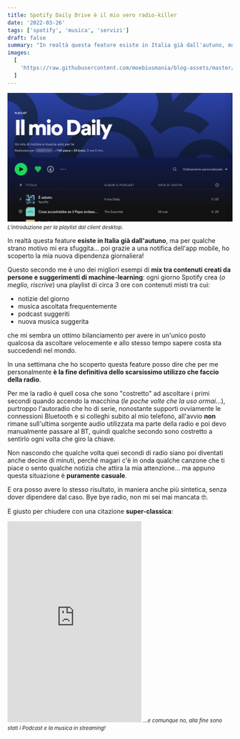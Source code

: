 ```yaml
---
title: Spotify Daily Drive è il mio vero radio-killer
date: '2022-03-26'
tags: ['spotify', 'musica', 'servizi']
draft: false
summary: "In realtà questa feature esiste in Italia già dall'autuno, ma per qualche strano motivo mi era sfuggita... poi grazie a una notifica dell'app mobile, ho scoperto la mia nuova dipendenza giornaliera!"
images:
  [
    'https://raw.githubusercontent.com/moebiusmania/blog-assets/master/images/2022/spotify-daily-drive.png',
  ]
---
```


![L'introduzione per la playlist dal client desktop.](https://raw.githubusercontent.com/moebiusmania/blog-assets/master/images/2022/spotify-daily-drive.png) <small>_L'introduzione per la playlist dal client desktop._</small>

In realtà questa feature **esiste in Italia già dall'autuno**, ma per qualche strano motivo mi era sfuggita... poi grazie a una notifica dell'app mobile, ho scoperto la mia nuova dipendenza giornaliera!

Questo secondo me è uno dei migliori esempi di **mix tra contenuti creati da persone e suggerimenti di machine-learning**: ogni giorno Spotify crea (_o meglio, riscrive_) una playlist di circa 3 ore con contenuti misti tra cui:

- notizie del giorno
- musica ascoltata frequentemente
- podcast suggeriti
- nuova musica suggerita

che mi sembra un ottimo bilanciamento per avere in un'unico posto qualcosa da ascoltare velocemente e allo stesso tempo sapere costa sta succedendi nel mondo.

In una settimana che ho scoperto questa feature posso dire che per me personalmente **è la fine definitiva dello scarsissimo utilizzo che faccio della radio**.

Per me la radio è quell cosa che sono "costretto" ad ascoltare i primi secondi quando accendo la macchina (_le poche volte che la uso ormai..._), purtroppo l'autoradio che ho di serie, nonostante supporti ovviamente le connessioni Bluetooth e si colleghi subito al mio telefono, all'avvio **non** rimane sull'ultima sorgente audio utilizzata ma parte della radio e poi devo manualmente passare al BT, quindi qualche secondo sono costretto a sentirlo ogni volta che giro la chiave.

Non nascondo che qualche volta quei secondi di radio siano poi diventati anche decine di minuti, perché magari c'è in onda qualche canzone che ti piace o sento qualche notizia che attira la mia attenzione... ma appuno questa situazione è **puramente casuale**.

E ora posso avere lo stesso risultato, in maniera anche più sintetica, senza dover dipendere dal caso. Bye bye radio, non mi sei mai mancata 🤓.

E giusto per chiudere con una citazione **super-classica**:

<iframe className="w-full" height="450" src="https://www.youtube-nocookie.com/embed/W8r-tXRLazs" title="YouTube video player" frameBorder="0" allow="accelerometer; autoplay; clipboard-write; encrypted-media; gyroscope; picture-in-picture" allowFullScreen></iframe> <small><i>...e comunque no, alla fine sono stati i Podcast e la musica in streaming!</i></small>
